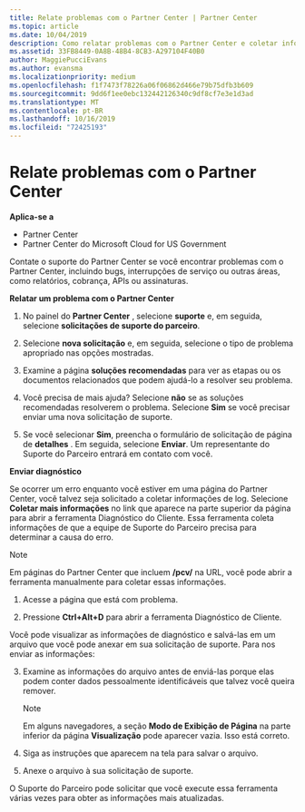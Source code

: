 ```yaml
---
title: Relate problemas com o Partner Center | Partner Center
ms.topic: article
ms.date: 10/04/2019
description: Como relatar problemas com o Partner Center e coletar informações de diagnóstico para nossa equipe de suporte.
ms.assetid: 33FB8449-0A8B-48B4-8CB3-A297104F40B0
author: MaggiePucciEvans
ms.author: evansma
ms.localizationpriority: medium
ms.openlocfilehash: f1f7473f78226a06f06862d466e79b75dfb3b609
ms.sourcegitcommit: 9dd6f1ee0ebc132442126340c9df8cf7e3e1d3ad
ms.translationtype: MT
ms.contentlocale: pt-BR
ms.lasthandoff: 10/16/2019
ms.locfileid: "72425193"
---
```

# <a name="report-problems-with-partner-center"></a>Relate problemas com o Partner Center

**Aplica-se a**

- Partner Center
- Partner Center do Microsoft Cloud for US Government


Contate o suporte do Partner Center se você encontrar problemas com o Partner Center, incluindo bugs, interrupções de serviço ou outras áreas, como relatórios, cobrança, APIs ou assinaturas.


**Relatar um problema com o Partner Center**

1. No painel do **Partner Center** , selecione **suporte** e, em seguida, selecione **solicitações de suporte do parceiro**.

2. Selecione **nova solicitação** e, em seguida, selecione o tipo de problema apropriado nas opções mostradas.

3. Examine a página **soluções recomendadas** para ver as etapas ou os documentos relacionados que podem ajudá-lo a resolver seu problema.

4. Você precisa de mais ajuda? Selecione **não** se as soluções recomendadas resolverem o problema. Selecione **Sim** se você precisar enviar uma nova solicitação de suporte.

5. Se você selecionar **Sim**, preencha o formulário de solicitação de página de **detalhes** . Em seguida, selecione **Enviar**. Um representante do Suporte do Parceiro entrará em contato com você.

**Enviar diagnóstico**

Se ocorrer um erro enquanto você estiver em uma página do Partner Center, você talvez seja solicitado a coletar informações de log. Selecione **Coletar mais informações** no link que aparece na parte superior da página para abrir a ferramenta Diagnóstico do Cliente. Essa ferramenta coleta informações de que a equipe de Suporte do Parceiro precisa para determinar a causa do erro. 

>[!NOTE]
>Em páginas do Partner Center que incluem **/pcv/** na URL, você pode abrir a ferramenta manualmente para coletar essas informações.

1. Acesse a página que está com problema.

2. Pressione **Ctrl+Alt+D** para abrir a ferramenta Diagnóstico de Cliente.

Você pode visualizar as informações de diagnóstico e salvá-las em um arquivo que você pode anexar em sua solicitação de suporte. Para nos enviar as informações:

3. Examine as informações do arquivo antes de enviá-las porque elas podem conter dados pessoalmente identificáveis que talvez você queira remover. 

    >[!NOTE]
    >Em alguns navegadores, a seção **Modo de Exibição de Página** na parte inferior da página **Visualização** pode aparecer vazia. Isso está correto.

4. Siga as instruções que aparecem na tela para salvar o arquivo.

5. Anexe o arquivo à sua solicitação de suporte.

O Suporte do Parceiro pode solicitar que você execute essa ferramenta várias vezes para obter as informações mais atualizadas.

